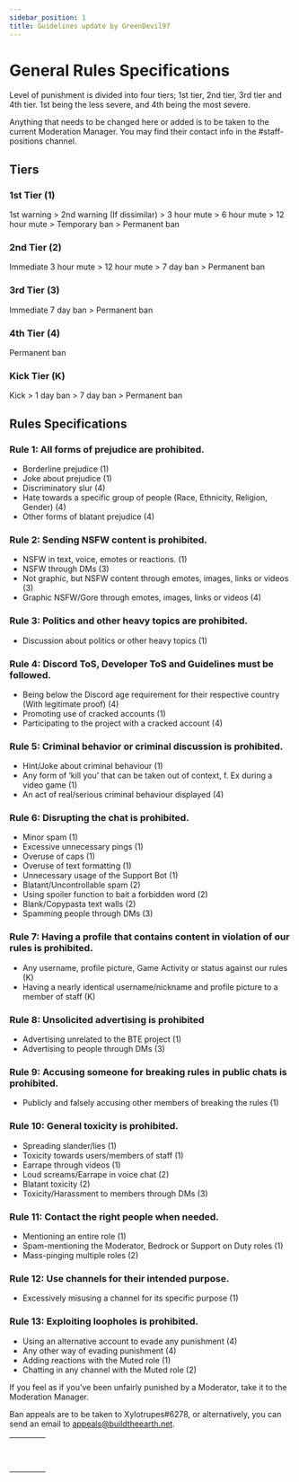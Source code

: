 ```yaml
---
sidebar_position: 1
title: Guidelines update by GreenDevil97
---
```

# General Rules Specifications

Level of punishment is divided into four tiers; 1st tier, 2nd tier, 3rd tier and 4th tier. 1st being the less severe, and 4th being the most severe. 

Anything that needs to be changed here or added is to be taken to the current Moderation Manager. You may find their contact info in the #staff-positions channel.

## Tiers

### 1st Tier (1)

1st warning > 2nd warning (If dissimilar) > 3 hour mute > 6 hour mute > 12 hour mute > Temporary ban > Permanent ban

### 2nd Tier (2)

Immediate 3 hour mute > 12 hour mute > 7 day ban > Permanent ban

### 3rd Tier (3)

Immediate 7 day ban > Permanent ban

### 4th Tier (4)

Permanent ban

### Kick Tier (K)

Kick > 1 day ban > 7 day ban > Permanent ban

## Rules Specifications

### Rule 1: All forms of prejudice are prohibited.

* Borderline prejudice (1)
* Joke about prejudice (1)
* Discriminatory slur (4)
* Hate towards a specific group of people (Race, Ethnicity, Religion, Gender) (4)
* Other forms of blatant prejudice (4)

### Rule 2: Sending NSFW content is prohibited.

* NSFW in text, voice, emotes or reactions. (1)
* NSFW through DMs (3)
* Not graphic, but NSFW content through emotes, images, links or videos (3)
* Graphic NSFW/Gore through emotes, images, links or videos (4)

### Rule 3: Politics and other heavy topics are prohibited.

* Discussion about politics or other heavy topics (1)

### Rule 4: Discord ToS, Developer ToS and Guidelines must be followed.

* Being below the Discord age requirement for their respective country (With legitimate proof) (4)
* Promoting use of cracked accounts (1)
* Participating to the project with a cracked account (4)

### Rule 5: Criminal behavior or criminal discussion is prohibited.

* Hint/Joke about criminal behaviour (1)
* Any form of ‘kill you’ that can be taken out of context, f. Ex during a video game (1)
* An act of real/serious criminal behaviour displayed (4)

### Rule 6: Disrupting the chat is prohibited.

* Minor spam (1)
* Excessive unnecessary pings (1)
* Overuse of caps (1)
* Overuse of text formatting (1)
* Unnecessary usage of the Support Bot (1)
* Blatant/Uncontrollable spam (2)
* Using spoiler function to bait a forbidden word (2)
* Blank/Copypasta text walls (2)
* Spamming people through DMs (3)

### Rule 7: Having a profile that contains content in violation of our rules is prohibited.

* Any username, profile picture, Game Activity or status against our rules (K)
* Having a nearly identical username/nickname and profile picture to a member of staff (K)

### Rule 8: Unsolicited advertising is prohibited

* Advertising unrelated to the BTE project (1)
* Advertising to people through DMs (3)

### Rule 9: Accusing someone for breaking rules in public chats is prohibited.

* Publicly and falsely accusing other members of breaking the rules (1)

### Rule 10: General toxicity is prohibited.

* Spreading slander/lies (1)
* Toxicity towards users/members of staff (1)
* Earrape through videos (1)
* Loud screams/Earrape in voice chat (2)
* Blatant toxicity (2)
* Toxicity/Harassment to members through DMs (3)

### Rule 11: Contact the right people when needed.

* Mentioning an entire role (1)
* Spam-mentioning the Moderator, Bedrock or Support on Duty roles (1)
* Mass-pinging multiple roles (2)

### Rule 12: Use channels for their intended purpose.

* Excessively misusing a channel for its specific purpose (1)

### Rule 13: Exploiting loopholes is prohibited.

* Using an alternative account to evade any punishment (4)
* Any other way of evading punishment (4)
* Adding reactions with the Muted role (1)
* Chatting in any channel with the Muted role (2)

If you feel as if you’ve been unfairly punished by a Moderator, take it to the Moderation Manager.

Ban appeals are to be taken to Xylotrupes#6278, or alternatively, you can send an email to [appeals@buildtheearth.net](mailto:appeals@buildtheearth.net).

<!--StartFragment-->

|     |     |     |     |
| --- | --- | --- | --- |
|     |     |     |     |
|     |     |     |     |
|     |     |     |     |
|     |     |     |     |
|     |     |     |     |
|     |     |     |     |
|     |     |     |     |
|     |     |     |     |
|     |     |     |     |
|     |     |     |     |

<!--EndFragment-->